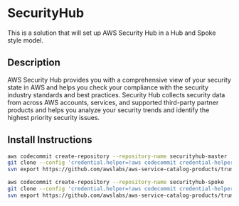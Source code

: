 # SecurityHub
This is a solution that will set up AWS Security Hub in a Hub and Spoke style model.

## Description
AWS Security Hub provides you with a comprehensive view of your security state in AWS and helps you check your compliance with the security industry standards and best practices. Security Hub collects security data from across AWS accounts, services, and supported third-party partner products and helps you analyze your security trends and identify the highest priority security issues.

## Install Instructions

```bash
aws codecommit create-repository --repository-name securityhub-master
git clone --config 'credential.helper=!aws codecommit credential-helper $@' --config 'credential.UseHttpPath=true' https://git-codecommit.eu-west-1.amazonaws.com/v1/repos/securityhub-master
svn export https://github.com/awslabs/aws-service-catalog-products/trunk/multi-account-aws-securityhub/securityhub-master/v1 securityhub-master --force

aws codecommit create-repository --repository-name securityhub-spoke
git clone --config 'credential.helper=!aws codecommit credential-helper $@' --config 'credential.UseHttpPath=true' https://git-codecommit.eu-west-1.amazonaws.com/v1/repos/securityhub-spoke
svn export https://github.com/awslabs/aws-service-catalog-products/trunk/multi-account-aws-securityhub/securityhub-spoke/v1 securityhub-spoke --force
```
